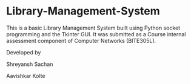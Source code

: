 # Library-Management-System
This is a basic Library Management System built using Python socket programming and the Tkinter GUI. It was submitted as a Course internal assessment component of Computer Networks (BITE305L).

Developed by    

Shreyansh Sachan

Aavishkar Kolte

